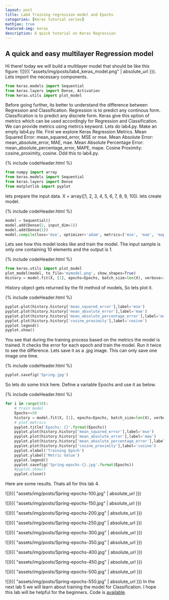 ```yaml
---
layout: post
title: Lab4 Training regression model and Epochs
categories: [Keras tutorial series]
mathjax: true
featured-img: keras
description: A quick tutorial on Keras Regression
---
```







## A quick and easy multilayer Regression model

Hi there! today we will build a multilayer model that should be like this figure:
![]({{ "assets/img/posts/lab4_keras_model.png" | absolute_url }}). Lets import the necessary components. 
```python
from keras.models import Sequential
from keras.layers import Dense, Activation
from keras.utils import plot_model
```
Before going further, its better to understand the difference between Regression and Classification. Regression is to predict any continous form. Classification is to predict any discrete form. Keras give this option of metrics which can be used accordingly for Regression and Classification. We can provide  metrics using metircs keyword. Lets do lab4.py. Make an empty lab4.py file. First we explore Keras Regression Metrics. Mean Squared Error: mean_squared_error, MSE or mse. Mean Absolute Error: mean_absolute_error, MAE, mae. Mean Absolute Percentage Error: mean_absolute_percentage_error, MAPE, mape. Cosine Proximity: cosine_proximity, cosine. Ddd this to lab4.py.

{% include codeHeader.html %}
```python
from numpy import array
from keras.models import Sequential
from keras.layers import Dense
from matplotlib import pyplot
```
lets prepare the input data. X = array([1, 2, 3, 4, 5, 6, 7, 8, 9, 10]). lets create model.

{% include codeHeader.html %}
```python
model = Sequential()
model.add(Dense(2, input_dim=1))
model.add(Dense(1))
model.compile(loss='mse', optimizer='adam', metrics=['mse', 'mae', 'mape', 'cosine'])
```
Lets see how this model looks like and train the model. The input sample is only one containing 10 elements and the output is 1.

{% include codeHeader.html %}
```python
from keras.utils import plot_model
plot_model(model, to_file='mymodel.png', show_shapes=True)
History = model.fit(X, [1], epochs=Epochs, batch_size=len(X), verbose=2)
```

History object gets returned by the fit method of models, So lets plot it.

{% include codeHeader.html %}
```python
pyplot.plot(history.history['mean_squared_error'],label='mse')
pyplot.plot(history.history['mean_absolute_error'],label='mae')
pyplot.plot(history.history['mean_absolute_percentage_error'],label='mape')
pyplot.plot(history.history['cosine_proximity'],label='cosine')
pyplot.legend()
pyplot.show()
```
You see that during the training process based on the metrics the model is trained. It checks the error for each epoch and train the model. Run it twice to see the difference. Lets save it as a .jpg image. This can only save one image one time.

{% include codeHeader.html %}
```python
pyplot.savefig('Spring.jpg') 
```
So lets do some trick here. Define a variable Epochs and use it as below.

{% include codeHeader.html %}
```python
for i in range(10):
	# train model
	Epochs+=50
	history = model.fit(X, [1], epochs=Epochs, batch_size=len(X), verbose=2)
	# plot metrics
	pyplot.title('Epochs: {}'.format(Epochs))
	pyplot.plot(history.history['mean_squared_error'],label='mse')
	pyplot.plot(history.history['mean_absolute_error'],label='mae')
	pyplot.plot(history.history['mean_absolute_percentage_error'],label='mape')
	pyplot.plot(history.history['cosine_proximity'],label='cosine')
	pyplot.xlabel('Training Epoch')
	pyplot.ylabel('Metric Value')
	pyplot.legend()
	pyplot.savefig('Spring-epochs-{}.jpg'.format(Epochs)) 
	#pyplot.show()
	pyplot.close()
```	
Here are some results.
Thats all for this lab 4. 

![]({{ "assets/img/posts/Spring-epochs-100.jpg" | absolute_url }})

![]({{ "assets/img/posts/Spring-epochs-150.jpg" | absolute_url }})

![]({{ "assets/img/posts/Spring-epochs-200.jpg" | absolute_url }})

![]({{ "assets/img/posts/Spring-epochs-250.jpg" | absolute_url }})

![]({{ "assets/img/posts/Spring-epochs-300.jpg" | absolute_url }})

![]({{ "assets/img/posts/Spring-epochs-350.jpg" | absolute_url }})

![]({{ "assets/img/posts/Spring-epochs-400.jpg" | absolute_url }})

![]({{ "assets/img/posts/Spring-epochs-450.jpg" | absolute_url }})

![]({{ "assets/img/posts/Spring-epochs-500.jpg" | absolute_url }})

![]({{ "assets/img/posts/Spring-epochs-550.jpg" | absolute_url }})
In the next lab 5 we will learn about training the model for Classification. I hope this lab will be helpful for the beginners. Code is  [available](https://github.com/py2ai/Keras-Labs).
